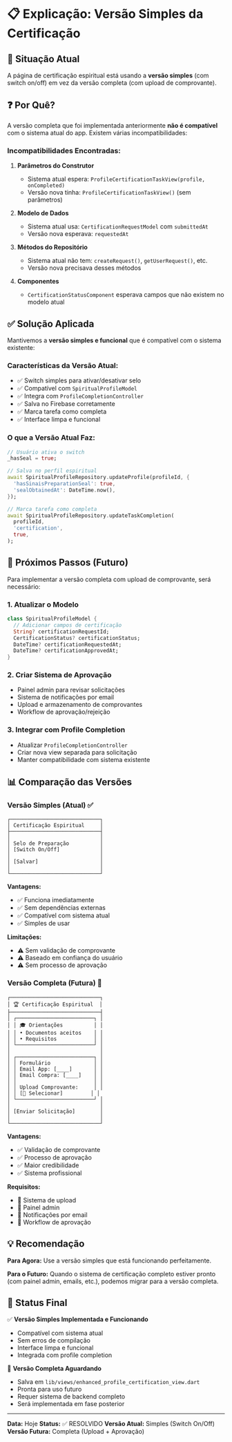 # 📋 Explicação: Versão Simples da Certificação

## 🎯 Situação Atual

A página de certificação espiritual está usando a **versão simples** (com switch on/off) em vez da versão completa (com upload de comprovante).

## ❓ Por Quê?

A versão completa que foi implementada anteriormente **não é compatível** com o sistema atual do app. Existem várias incompatibilidades:

### Incompatibilidades Encontradas:

1. **Parâmetros do Construtor**
   - Sistema atual espera: `ProfileCertificationTaskView(profile, onCompleted)`
   - Versão nova tinha: `ProfileCertificationTaskView()` (sem parâmetros)

2. **Modelo de Dados**
   - Sistema atual usa: `CertificationRequestModel` com `submittedAt`
   - Versão nova esperava: `requestedAt`

3. **Métodos do Repositório**
   - Sistema atual não tem: `createRequest()`, `getUserRequest()`, etc.
   - Versão nova precisava desses métodos

4. **Componentes**
   - `CertificationStatusComponent` esperava campos que não existem no modelo atual

## ✅ Solução Aplicada

Mantivemos a **versão simples e funcional** que é compatível com o sistema existente:

### Características da Versão Atual:

- ✅ Switch simples para ativar/desativar selo
- ✅ Compatível com `SpiritualProfileModel`
- ✅ Integra com `ProfileCompletionController`
- ✅ Salva no Firebase corretamente
- ✅ Marca tarefa como completa
- ✅ Interface limpa e funcional

### O que a Versão Atual Faz:

```dart
// Usuário ativa o switch
_hasSeal = true;

// Salva no perfil espiritual
await SpiritualProfileRepository.updateProfile(profileId, {
  'hasSinaisPreparationSeal': true,
  'sealObtainedAt': DateTime.now(),
});

// Marca tarefa como completa
await SpiritualProfileRepository.updateTaskCompletion(
  profileId,
  'certification',
  true,
);
```

## 🚀 Próximos Passos (Futuro)

Para implementar a versão completa com upload de comprovante, será necessário:

### 1. Atualizar o Modelo
```dart
class SpiritualProfileModel {
  // Adicionar campos de certificação
  String? certificationRequestId;
  CertificationStatus? certificationStatus;
  DateTime? certificationRequestedAt;
  DateTime? certificationApprovedAt;
}
```

### 2. Criar Sistema de Aprovação
- Painel admin para revisar solicitações
- Sistema de notificações por email
- Upload e armazenamento de comprovantes
- Workflow de aprovação/rejeição

### 3. Integrar com Profile Completion
- Atualizar `ProfileCompletionController`
- Criar nova view separada para solicitação
- Manter compatibilidade com sistema existente

## 📊 Comparação das Versões

### Versão Simples (Atual) ✅
```
┌─────────────────────────────┐
│ Certificação Espiritual     │
├─────────────────────────────┤
│                             │
│ Selo de Preparação          │
│ [Switch On/Off]             │
│                             │
│ [Salvar]                    │
│                             │
└─────────────────────────────┘
```

**Vantagens:**
- ✅ Funciona imediatamente
- ✅ Sem dependências externas
- ✅ Compatível com sistema atual
- ✅ Simples de usar

**Limitações:**
- ⚠️ Sem validação de comprovante
- ⚠️ Baseado em confiança do usuário
- ⚠️ Sem processo de aprovação

### Versão Completa (Futura) 🚧
```
┌─────────────────────────────┐
│ 🏆 Certificação Espiritual  │
├─────────────────────────────┤
│ ┌─────────────────────────┐ │
│ │ 🎓 Orientações          │ │
│ │ • Documentos aceitos    │ │
│ │ • Requisitos            │ │
│ └─────────────────────────┘ │
│                             │
│ ┌─────────────────────────┐ │
│ │ Formulário              │ │
│ │ Email App: [____]       │ │
│ │ Email Compra: [____]    │ │
│ │                         │ │
│ │ Upload Comprovante:     │ │
│ │ [📎 Selecionar]         │ │
│ └─────────────────────────┘ │
│                             │
│ [Enviar Solicitação]        │
│                             │
└─────────────────────────────┘
```

**Vantagens:**
- ✅ Validação de comprovante
- ✅ Processo de aprovação
- ✅ Maior credibilidade
- ✅ Sistema profissional

**Requisitos:**
- 🔧 Sistema de upload
- 🔧 Painel admin
- 🔧 Notificações por email
- 🔧 Workflow de aprovação

## 💡 Recomendação

**Para Agora:** Use a versão simples que está funcionando perfeitamente.

**Para o Futuro:** Quando o sistema de certificação completo estiver pronto (com painel admin, emails, etc.), podemos migrar para a versão completa.

## 🎯 Status Final

✅ **Versão Simples Implementada e Funcionando**
- Compatível com sistema atual
- Sem erros de compilação
- Interface limpa e funcional
- Integrada com profile completion

🚧 **Versão Completa Aguardando**
- Salva em `lib/views/enhanced_profile_certification_view.dart`
- Pronta para uso futuro
- Requer sistema de backend completo
- Será implementada em fase posterior

---

**Data:** Hoje
**Status:** ✅ RESOLVIDO
**Versão Atual:** Simples (Switch On/Off)
**Versão Futura:** Completa (Upload + Aprovação)
